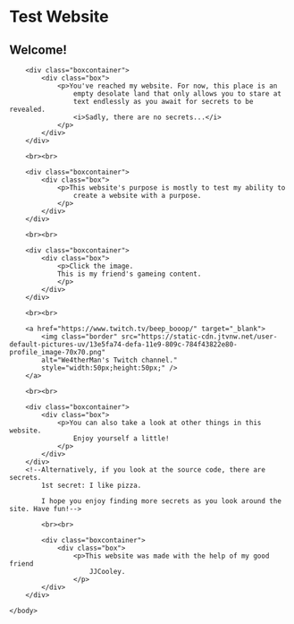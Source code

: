 <!DOCTYPE html>
<html>
	<head>
		<link rel="stylesheet" href="style.css">
	</head>
	<body>
		<div class="background"></div>
		<h1 class="outline"><br>Test Website</h1>
		<h2>Welcome!</h2>

		<div class="boxcontainer">
			<div class="box">
				<p>You've reached my website. For now, this place is an
					empty desolate land that only allows you to stare at
					text endlessly as you await for secrets to be revealed.
					<i>Sadly, there are no secrets...</i>
				</p>
			</div>
		</div>

		<br><br>

		<div class="boxcontainer">
			<div class="box">
				<p>This website's purpose is mostly to test my ability to
					create a website with a purpose.
				</p>
			</div>
		</div>

		<br><br>

		<div class="boxcontainer">
			<div class="box">
				<p>Click the image.
				This is my friend's gameing content.
				</p>
			</div>
		</div>

		<br><br>

		<a href="https://www.twitch.tv/beep_booop/" target="_blank">
			<img class="border" src="https://static-cdn.jtvnw.net/user-default-pictures-uv/13e5fa74-defa-11e9-809c-784f43822e80-profile_image-70x70.png"
			alt="We4therMan's Twitch channel."
			style="width:50px;height:50px;" />
		</a>

		<br><br>

		<div class="boxcontainer">
			<div class="box">
				<p>You can also take a look at other things in this website.
					Enjoy yourself a little!
				</p>
			</div>
		</div>
		<!--Alternatively, if you look at the source code, there are secrets.
			1st secret: I like pizza.

			I hope you enjoy finding more secrets as you look around the site. Have fun!-->

			<br><br>

			<div class="boxcontainer">
				<div class="box">
					<p>This website was made with the help of my good friend
						JJCooley.
					</p>
			</div>
		</div>

	</body>

</html>
